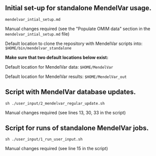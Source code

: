 ## Initial set-up for standalone MendelVar usage.
```
mendelvar_intial_setup.md
```
Manual changes required (see the "Populate OMIM data" section in the `mendelvar_intial_setup.md` file)

Default location to clone the repository with MendelVar scripts into: `$HOME/bin/mendelvar_standalone`

**Make sure that two default locations below exist:**

Default location for MendelVar data: `$HOME/MendelVar`

Default location for MendelVar results: `$HOME/MendelVar_out`

## Script with MendelVar database updates. 
```
sh ./user_input/2_mendelvar_regular_update.sh
```
Manual changes required (see lines 13, 30, 33 in the script)
## Script for runs of standalone MendelVar jobs. 
```
sh ./user_input/1_run_user_input.sh
```
Manual changes required (see line 15 in the script)